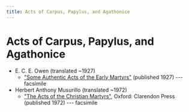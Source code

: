 ```yaml
---
title: Acts of Carpus, Papylus, and Agathonice
---
```


# Acts of Carpus, Papylus, and Agathonice

* E. C. E. Owen (translated ~1927)
  * ["Some Authentic Acts of the Early Martyrs"](someauthenticactsoftheearlymartyrs.html) (published 1927) --- facsimile
* Herbert Anthony Musurillo (translated ~1972)
  * ["The Acts of the Christian Martyrs"](https://www.scribd.com/document/249295097/Musurillo-Acts-of-the-Christian-Martyrs), Oxford: Clarendon Press (published 1972) --- facsimile
